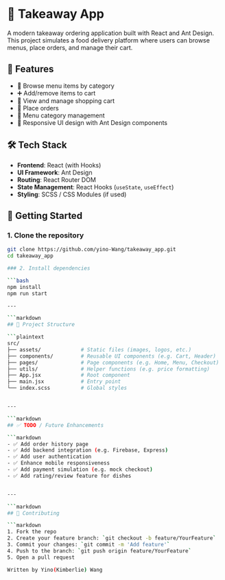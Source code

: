 # 🛵 Takeaway App

A modern takeaway ordering application built with React and Ant Design. This project simulates a food delivery platform where users can browse menus, place orders, and manage their cart.

## 📌 Features

- 🧾 Browse menu items by category
- ➕ Add/remove items to cart
- 🛒 View and manage shopping cart
- 💸 Place orders
- 📂 Menu category management
- 📱 Responsive UI design with Ant Design components

## 🛠 Tech Stack

- **Frontend**: React (with Hooks)
- **UI Framework**: Ant Design
- **Routing**: React Router DOM
- **State Management**: React Hooks (`useState`, `useEffect`)
- **Styling**: SCSS / CSS Modules (if used)

## 🚀 Getting Started

### 1. Clone the repository

```bash
git clone https://github.com/yino-Wang/takeaway_app.git
cd takeaway_app

### 2. Install dependencies

```bash
npm install
npm run start

---

```markdown
## 📁 Project Structure

```plaintext
src/
├── assets/             # Static files (images, logos, etc.)
├── components/         # Reusable UI components (e.g. Cart, Header)
├── pages/              # Page components (e.g. Home, Menu, Checkout)
├── utils/              # Helper functions (e.g. price formatting)
├── App.jsx             # Root component
├── main.jsx            # Entry point
└── index.scss          # Global styles


---

```markdown
## ✅ TODO / Future Enhancements

```markdown
- ✅ Add order history page
- ✅ Add backend integration (e.g. Firebase, Express)
- ✅ Add user authentication
- ✅ Enhance mobile responsiveness
- ✅ Add payment simulation (e.g. mock checkout)
- ✅ Add rating/review feature for dishes


---

```markdown
## 🤝 Contributing

```markdown
1. Fork the repo  
2. Create your feature branch: `git checkout -b feature/YourFeature`  
3. Commit your changes: `git commit -m 'Add feature'`  
4. Push to the branch: `git push origin feature/YourFeature`  
5. Open a pull request  

Written by Yino(Kimberlie) Wang
